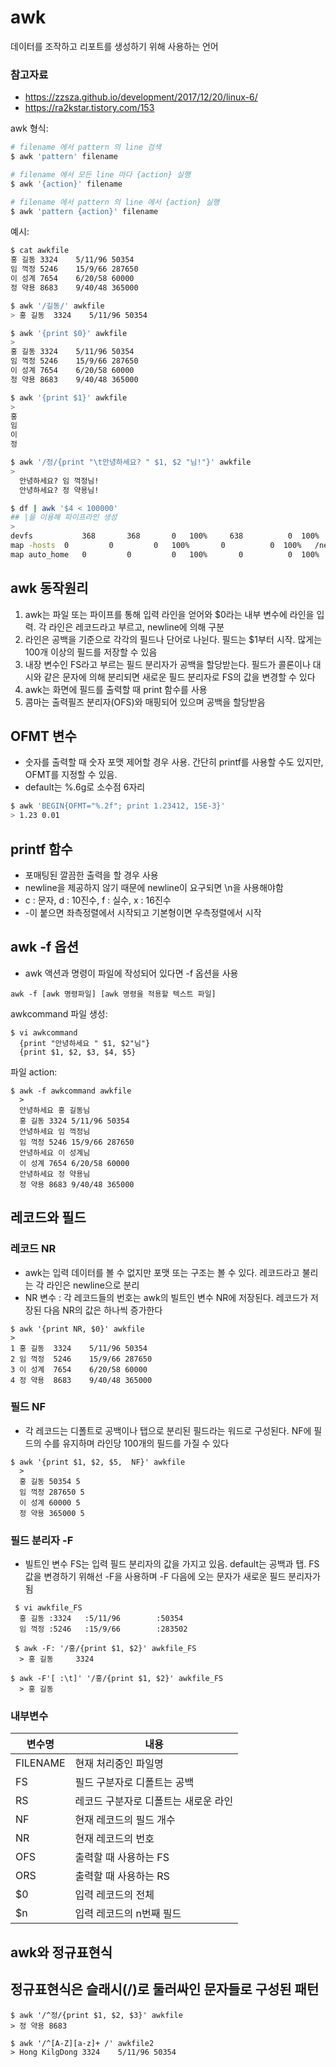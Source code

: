 # awk

데이터를 조작하고 리포트를 생성하기 위해 사용하는 언어

### 참고자료
- https://zzsza.github.io/development/2017/12/20/linux-6/
- https://ra2kstar.tistory.com/153

awk 형식:
```bash
# filename 에서 pattern 의 line 검색
$ awk 'pattern' filename

# filename 에서 모든 line 마다 {action} 실행
$ awk '{action}' filename

# filename 에서 pattern 의 line 에서 {action} 실행
$ awk 'pattern {action}' filename
```

예시:
```bash
$ cat awkfile
홍 길동 3324    5/11/96 50354
임 꺽정 5246    15/9/66 287650
이 성계 7654    6/20/58 60000
정 약용 8683    9/40/48 365000

$ awk '/길동/' awkfile
> 홍 길동	3324	5/11/96	50354

$ awk '{print $0}' awkfile
>
홍 길동 3324    5/11/96 50354
임 꺽정 5246    15/9/66 287650
이 성계 7654    6/20/58 60000
정 약용 8683    9/40/48 365000

$ awk '{print $1}' awkfile
>
홍
임
이
정

$ awk '/정/{print "\t안녕하세요? " $1, $2 "님!"}' awkfile
>
  안녕하세요? 임 꺽정님!
  안녕하세요? 정 약용님!

$ df | awk '$4 < 100000' 
## |을 이용해 파이프라인 생성 
>
devfs			368       368       0   100%     638          0  100%   /dev
map -hosts	0         0         0   100%       0          0  100%   /net
map auto_home	0         0         0   100%       0          0  100%   /home
```

## awk 동작원리
1. awk는 파일 또는 파이프를 통해 입력 라인을 얻어와 $0라는 내부 변수에 라인을 입력. 각 라인은 레코드라고 부르고, newline에 의해 구분
2. 라인은 공백을 기준으로 각각의 필드나 단어로 나뉜다. 필드는 $1부터 시작. 많게는 100개 이상의 필드를 저장할 수 있음
3. 내장 변수인 FS라고 부르는 필드 분리자가 공백을 할당받는다. 필드가 콜론이나 대시와 같은 문자에 의해 분리되면 새로운 필드 분리자로 FS의 값을 변경할 수 있다
4. awk는 화면에 필드를 출력할 때 print 함수를 사용
5. 콤마는 출력필즈 분리자(OFS)와 매핑되어 있으며 공백을 할당받음


## OFMT 변수
- 숫자를 출력할 때 숫자 포맷 제어할 경우 사용. 간단히 printf를 사용할 수도 있지만, OFMT를 지정할 수 있음.
- default는 %.6g로 소수점 6자리

```bash
$ awk 'BEGIN{OFMT="%.2f"; print 1.23412, 15E-3}'
> 1.23 0.01
```


## printf 함수
- 포매팅된 깔끔한 출력을 할 경우 사용
- newline을 제공하지 않기 때문에 newline이 요구되면 \n을 사용해야함
- c : 문자, d : 10진수, f : 실수, x : 16진수
- -이 붙으면 좌측정렬에서 시작되고 기본형이면 우측정렬에서 시작

## awk -f 옵션
- awk 액션과 명령이 파일에 작성되어 있다면 -f 옵션을 사용

```
awk -f [awk 명령파일] [awk 명령을 적용할 텍스트 파일]
```

awkcommand 파일 생성: 
```
$ vi awkcommand 
  {print "안녕하세요 " $1, $2"님"}
  {print $1, $2, $3, $4, $5}
```

파일 action:
```
$ awk -f awkcommand awkfile
  > 
  안녕하세요 홍 길동님
  홍 길동 3324 5/11/96 50354
  안녕하세요 임 꺽정님
  임 꺽정 5246 15/9/66 287650
  안녕하세요 이 성계님
  이 성계 7654 6/20/58 60000
  안녕하세요 정 약용님
  정 약용 8683 9/40/48 365000
```

## 레코드와 필드

### 레코드 NR
- awk는 입력 데이터를 볼 수 없지만 포맷 또는 구조는 볼 수 있다. 레코드라고 불리는 각 라인은 newline으로 분리
- NR 변수 : 각 레코드들의 번호는 awk의 빌트인 변수 NR에 저장된다. 레코드가 저장된 다음 NR의 값은 하나씩 증가한다

```
$ awk '{print NR, $0}' awkfile
> 
1 홍 길동	3324	5/11/96	50354
2 임 꺽정	5246	15/9/66	287650
3 이 성계	7654	6/20/58	60000
4 정 약용	8683	9/40/48	365000
```

### 필드 NF
- 각 레코드는 디폴트로 공백이나 탭으로 분리된 필드라는 워드로 구성된다. NF에 필드의 수를 유지하며 라인당 100개의 필드를 가질 수 있다

```
$ awk '{print $1, $2, $5,  NF}' awkfile
  > 
  홍 길동 50354 5
  임 꺽정 287650 5
  이 성계 60000 5
  정 약용 365000 5
```

### 필드 분리자 -F
- 빌트인 변수 FS는 입력 필드 분리자의 값을 가지고 있음. default는 공백과 탭. FS 값을 변경하기 위해선 -F을 사용하며 -F 다음에 오는 문자가 새로운 필드 분리자가 됨

```
 $ vi awkfile_FS
  홍 길동 :3324   :5/11/96        :50354
  임 꺽정 :5246   :15/9/66        :283502
```

```
 $ awk -F: '/홍/{print $1, $2}' awkfile_FS
  > 홍 길동	 3324
```

```
$ awk -F'[ :\t]' '/홍/{print $1, $2}' awkfile_FS
  > 홍 길동
```

### 내부변수
변수명 | 내용
--- | ---
FILENAME | 현재 처리중인 파일명
FS | 필드 구분자로 디폴트는 공백
RS | 레코드 구분자로 디폴트는 새로운 라인
NF | 현재 레코드의 필드 개수
NR | 현재 레코드의 번호
OFS | 출력할 때 사용하는 FS
ORS | 출력할 때 사용하는 RS
$0 | 입력 레코드의 전체
$n | 입력 레코드의 n번째 필드


## awk와 정규표현식

## 정규표현식은 슬래시(/)로 둘러싸인 문자들로 구성된 패턴
```
$ awk '/^정/{print $1, $2, $3}' awkfile
> 정 약용 8683

$ awk '/^[A-Z][a-z]+ /' awkfile2
> Hong KilgDong	3324	5/11/96	50354

```



